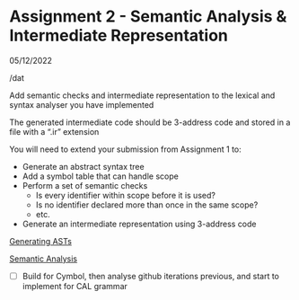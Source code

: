 # Assignment 2 - Semantic Analysis & Intermediate Representation

05/12/2022 

/dat

Add semantic checks and intermediate representation to the lexical and syntax analyser you have implemented

The generated intermediate code should be 3-address code and stored in a file with a “.ir” extension

You will need to extend your submission from Assignment 1 to:

- Generate an abstract syntax tree
- Add a symbol table that can handle scope
- Perform a set of semantic checks
    - Is every identifier within scope before it is used?
    - Is no identifier declared more than once in the same scope?
    - etc.
- Generate an intermediate representation using 3-address code

[Generating ASTs](Assignment%202%20-%20Semantic%20Analysis%20&%20Intermediate%20Re%206db03b1791794bd897162942dc1292f4/Generating%20ASTs%205aa047597097481bbe33e631e1ea1c90.md)

[Semantic Analysis](Assignment%202%20-%20Semantic%20Analysis%20&%20Intermediate%20Re%206db03b1791794bd897162942dc1292f4/Semantic%20Analysis%20be2188655d0c4134826802db8212a977.md)

[](Assignment%202%20-%20Semantic%20Analysis%20&%20Intermediate%20Re%206db03b1791794bd897162942dc1292f4/Untitled%20654c6d1460f347d2947a6f6fbec86160.md)

- [ ]  Build for Cymbol, then analyse github iterations previous, and start to implement for CAL grammar